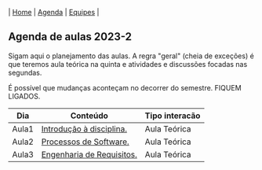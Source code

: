 | [Home](https://github.com/igorwiese/Engenharia-de-Software-BCC35E) | [Agenda](/pages/outline.md) | [Equipes](/pages/equipes.md) |

## Agenda de aulas 2023-2

Sigam aqui o planejamento das aulas. A regra "geral" (cheia de exceções) é que teremos aula teórica na quinta e atividades e discussões focadas nas segundas.

É possível que mudanças aconteçam no decorrer do semestre. FIQUEM LIGADOS.


Dia             | Conteúdo                                                                          | Tipo interacão
----------------|-----------------------------------------------------------------------------------|--------------------
 Aula1          | [Introdução à disciplina.](../notes/Lecture_01.pdf)                               | Aula Teórica 
 Aula2          | [Processos de Software.](../notes/Lecture_02.pdf)                                 | Aula Teórica 
 Aula3          | [Engenharia de Requisitos.](../notes/Lecture_03.pdf)                              | Aula Teórica

